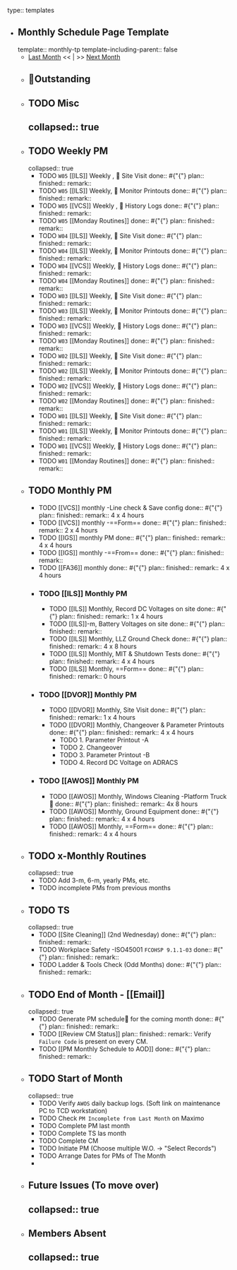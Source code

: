 type:: templates

- ## Monthly Schedule Page Template
  template:: monthly-tp
  template-including-parent:: false
	- [Last Month]([[Monthly/]]) << | >> [Next Month]([[Monthly/]])
	- ## 📌Outstanding
	- ## TODO Misc
	  collapsed:: true
		-
	- ## TODO Weekly PM
	  collapsed:: true
		- TODO `W05` [[ILS]] Weekly ,  Site Visit
		  done:: #{"{"}
		  plan:: 
		  finished::
		  remark::
		- TODO `W05` [[ILS]] Weekly,  Monitor Printouts 
		  done:: #{"{"}
		  plan:: 
		  finished::
		  remark::
		- TODO `W05` [[VCS]] Weekly ,  History Logs 
		  done:: #{"{"}
		  plan:: 
		  finished::
		  remark::
		- TODO `W05` [[Monday Routines]] 
		  done:: #{"{"}
		  plan:: 
		  finished::
		  remark::
		- TODO `W04` [[ILS]] Weekly,  Site Visit 
		  done:: #{"{"}
		  plan::
		  finished::
		  remark::
		- TODO `W04` [[ILS]] Weekly,  Monitor Printouts 
		  done:: #{"{"}
		  plan::
		  finished::
		  remark::
		- TODO `W04` [[VCS]] Weekly,  History Logs 
		  done:: #{"{"}
		  plan::
		  finished::
		  remark::
		- TODO `W04` [[Monday Routines]] 
		  done:: #{"{"}
		  plan::
		  finished::
		  remark::
		- TODO `W03` [[ILS]] Weekly,  Site Visit 
		  done:: #{"{"}
		  plan::
		  finished::
		  remark::
		- TODO `W03` [[ILS]] Weekly,  Monitor Printouts 
		  done:: #{"{"}
		  plan::
		  finished::
		  remark::
		- TODO `W03` [[VCS]] Weekly,  History Logs 
		  done:: #{"{"}
		  plan::
		  finished::
		  remark::
		- TODO `W03` [[Monday Routines]] 
		  done:: #{"{"}
		  plan::
		  finished::
		  remark::
		- TODO `W02` [[ILS]] Weekly,  Site Visit 
		  done:: #{"{"}
		  plan::
		  finished::
		  remark::
		- TODO `W02` [[ILS]] Weekly,  Monitor Printouts 
		  done:: #{"{"}
		  plan::
		  finished::
		  remark::
		- TODO `W02` [[VCS]] Weekly,  History Logs 
		  done:: #{"{"}
		  plan::
		  finished::
		  remark::
		- TODO `W02` [[Monday Routines]] 
		  done:: #{"{"}
		  plan::
		  finished::
		  remark::
		- TODO `W01` [[ILS]] Weekly,  Site Visit 
		  done:: #{"{"}
		  plan::
		  finished::
		  remark::
		- TODO `W01` [[ILS]] Weekly,  Monitor Printouts 
		  done:: #{"{"}
		  plan::
		  finished::
		  remark::
		- TODO `W01` [[VCS]] Weekly,  History Logs 
		  done:: #{"{"}
		  plan::
		  finished::
		  remark::
		- TODO `W01` [[Monday Routines]] 
		  done:: #{"{"}
		  plan::
		  finished::
		  remark::
	- ## TODO Monthly PM
		- TODO [[VCS]] monthly -Line check & Save config
		  done:: #{"{"}
		  plan:: 
		  finished::
		  remark:: 4 x 4 hours
		- TODO [[VCS]] monthly -==Form== 
		  done:: #{"{"}
		  plan:: 
		  finished::
		  remark:: 2 x 4 hours
		- TODO [[IGS]] monthly PM
		  done:: #{"{"}
		  plan:: 
		  finished::
		  remark:: 4 x 4 hours
		- TODO [[IGS]] monthly -==From== 
		  done:: #{"{"}
		  plan:: 
		  finished::
		  remark::
		- TODO [[FA36]] monthly 
		  done:: #{"{"}
		  plan:: 
		  finished::
		  remark:: 4 x 4 hours
		- ### TODO [[ILS]] Monthly PM
			- TODO [[ILS]] Monthly, Record DC Voltages on site 
			  done:: #{"{"}
			  plan::
			  finished::
			  remark:: 1 x 4 hours
			- TODO [[ILS]]-m, Battery Voltages on site 
			  done:: #{"{"}
			  plan::
			  finished::
			  remark::
			- TODO [[ILS]] Monthly, LLZ Ground Check 
			  done:: #{"{"}
			  plan:: 
			  finished::
			  remark:: 4 x 8 hours
			- TODO [[ILS]] Monthly, MIT & Shutdown Tests 
			  done:: #{"{"}
			  plan:: 
			  finished::
			  remark:: 4 x 4 hours
			- TODO [[ILS]] Monthly, ==Form== 
			  done:: #{"{"}
			  plan:: 
			  finished::
			  remark:: 0 hours
		- ### TODO [[DVOR]] Monthly PM
			- TODO [[DVOR]] Monthly, Site Visit
			  done:: #{"{"}
			  plan::
			  finished::
			  remark:: 1 x 4 hours
			- TODO [[DVOR]] Monthly, Changeover & Parameter Printouts
			  done:: #{"{"}
			  plan::
			  finished::
			  remark:: 4 x 4 hours
				- TODO 1. Parameter Printout -A
				- TODO 2. Changeover
				- TODO 3. Parameter Printout -B
				- TODO 4. Record DC Voltage on ADRACS
		- ### TODO [[AWOS]] Monthly PM
			- TODO [[AWOS]] Monthly, Windows Cleaning -Platform Truck🚛
			  done:: #{"{"}
			  plan:: 
			  finished::
			  remark:: 4x 8 hours
			- TODO [[AWOS]] Monthly, Ground Equipment
			  done:: #{"{"}
			  plan::
			  finished::
			  remark:: 4 x 4 hours
			- TODO [[AWOS]] Monthly, ==Form== 
			  done:: #{"{"}
			  plan:: 
			  finished::
			  remark:: 4 x 4 hours
	- ## TODO x-Monthly Routines
	  collapsed:: true
		- TODO Add 3-m, 6-m, yearly PMs, etc.
		- TODO incomplete PMs from previous months
	- ## TODO TS
	  collapsed:: true
		- TODO [[Site Cleaning]] (2nd Wednesday) 
		  done:: #{"{"}
		  plan::
		  finished::
		  remark::
		- TODO Workplace Safety -ISO45001 `FCOHSP 9.1.1-03`
		  done:: #{"{"}
		  plan::
		  finished::
		  remark::
		- TODO Ladder & Tools Check (Odd Months) 
		  done:: #{"{"}
		  plan:: 
		  finished::
		  remark::
	- ## TODO End of Month - [[Email]]
	  collapsed:: true
		- TODO Generate PM schedule📅 for the coming month
		  done:: #{"{"}
		  plan:: 
		  finished::
		  remark::
		- TODO [[Review CM Status]]
		  plan:: 
		  finished::
		  remark:: Verify `Failure Code` is present on every CM.
		- TODO [[PM Monthly Schedule to AOD]] 
		  done:: #{"{"}
		  plan:: 
		  finished::
		  remark::
	- ## TODO Start of Month
	  collapsed:: true
		- TODO Verify `AWOS` daily backup logs. (Soft link on maintenance PC to TCD workstation)
		- TODO Check `PM Incomplete from Last Month` on Maximo
		- TODO Complete PM last month
		- TODO Complete TS las month
		- TODO Complete CM
		- TODO Initiate PM (Choose multiple W.O. -> "Select Records")
		- TODO Arrange Dates for PMs of The Month
		-
	- ## Future Issues (To move over)
	  collapsed:: true
		-
	- ## Members Absent
	  collapsed:: true
		-